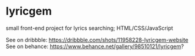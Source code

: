 # lyricgem
small front-end project for lyrics searching; HTML/CSS/JavaScript

See on dribbble: https://dribbble.com/shots/11958228-lyricgem-website
See on behance: https://www.behance.net/gallery/98510121/lyricgem?
